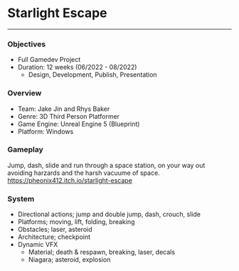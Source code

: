 # Starlight Escape
---
### Objectives
- Full Gamedev Project
- Duration: 12 weeks (06/2022 - 08/2022)
  - Design, Development, Publish, Presentation

### Overview
- Team: Jake Jin and Rhys Baker
- Genre: 3D Third Person Platformer
- Game Engine: Unreal Engine 5 (Blueprint)
- Platform: Windows


### Gameplay
Jump, dash, slide and run through a space station, on your way out avoiding harzards and the harsh vacuume of space.
https://pheonix412.itch.io/starlight-escape

### System
- Directional actions; jump and double jump, dash, crouch, slide
- Platforms; moving, lift, folding, breaking
- Obstacles; laser, asteroid
- Architecture; checkpoint
- Dynamic VFX
  - Material; death & respawn, breaking, laser, decals
  - Niagara; asteroid, explosion
